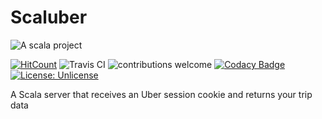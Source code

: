 Scaluber
===

![A scala project](https://i.imgur.com/VdpZ4YQ.png)

[![HitCount](http://hits.dwyl.io/sguzman/Scaluber.svg)](http://hits.dwyl.io/sguzman/Scaluber)
![Travis CI](https://travis-ci.org/sguzman/Scaluber.svg?branch=master)
![contributions welcome](https://img.shields.io/badge/contributions-welcome-brightgreen.svg?style=flat)
[![Codacy Badge](https://api.codacy.com/project/badge/Grade/531b96d701624da8a5cde07dfa3235e7)](https://www.codacy.com/app/guzmansalv/Scaluber?utm_source=github.com&amp;utm_medium=referral&amp;utm_content=sguzman/Scaluber&amp;utm_campaign=Badge_Grade)
[![License: Unlicense](https://img.shields.io/badge/license-Unlicense-blue.svg)](http://unlicense.org/)

A Scala server that receives an Uber session cookie and returns your trip data
